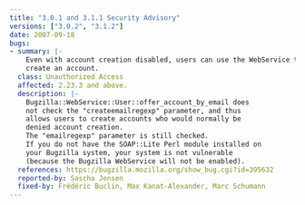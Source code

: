 ```yaml
---
title: "3.0.1 and 3.1.1 Security Advisory"
versions: ["3.0.2", "3.1.2"]
date: 2007-09-18
bugs:
- summary: |-
    Even with account creation disabled, users can use the WebService to
    create an account.
  class: Unauthorized Access
  affected: 2.23.3 and above.
  description: |-
    Bugzilla::WebService::User::offer_account_by_email does
    not check the "createemailregexp" parameter, and thus
    allows users to create accounts who would normally be
    denied account creation.
    The "emailregexp" parameter is still checked.
    If you do not have the SOAP::Lite Perl module installed on
    your Bugzilla system, your system is not vulnerable
    (because the Bugzilla WebService will not be enabled).
  references: https://bugzilla.mozilla.org/show_bug.cgi?id=395632
  reported-by: Sascha Jensen
  fixed-by: Frédéric Buclin, Max Kanat-Alexander, Marc Schumann
---
```

